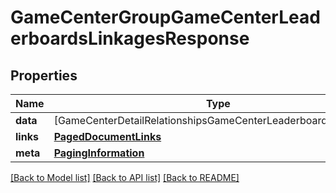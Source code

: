 # GameCenterGroupGameCenterLeaderboardsLinkagesResponse

## Properties
Name | Type | Description | Notes
------------ | ------------- | ------------- | -------------
**data** | [GameCenterDetailRelationshipsGameCenterLeaderboardsDataInner] |  | 
**links** | [**PagedDocumentLinks**](PagedDocumentLinks.md) |  | 
**meta** | [**PagingInformation**](PagingInformation.md) |  | [optional] 

[[Back to Model list]](../README.md#documentation-for-models) [[Back to API list]](../README.md#documentation-for-api-endpoints) [[Back to README]](../README.md)



